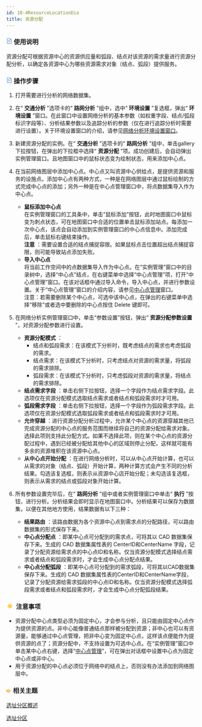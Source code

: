```yaml
---
id: 10-4ResourceLocationDia
title: 资源分配
---
```

### ![](../img/read.gif) 使用说明

资源分配可根据资源中心的资源供应量和弧段、结点对该资源的需求量进行资源分配分析，以确定各资源中心为哪些资源需求对象（结点、弧段）提供服务。

### ![](../img/read.gif) 操作步骤

1. 打开需要进行分析的网络数据集。
2. 在“ **交通分析** ”选项卡的“ **路网分析** ”组中，选中“ **环境设置** ”复选框，弹出“ **环境设置** ”窗口。在此窗口中设置网络分析的基本参数（如权重字段、结点/弧段标识字段等）、分析结果参数以及追踪分析的参数（仅在进行追踪分析时需要进行设置）。关于环境设置窗口的介绍，请参见[网络分析环境设置窗口](NetAnalystEnvironmentWIN.html)。
3. 新建资源分配的实例。在“ **交通分析** ”选项卡的“ **路网分析** ”组中，单击gallery下拉按钮，在弹出的下拉框中选择“ **资源分配** ”项。成功创建后，会自动弹出实例管理窗口。且地图窗口中的鼠标状态变为绘制状态，用来添加中心点。
4. 在当前网络图层中添加中心点。中心点又叫资源中心供给点，是提供资源和服务的设施点。添加中心点有两种方式，一种是在网络图层中通过鼠标绘制的方式完成中心点的添加；另外一种是在中心点管理窗口中，将点数据集导入作为中心点。 
    * **鼠标添加中心点**  
在实例管理窗口的工具条中，单击“鼠标添加”按钮，此时地图窗口中鼠标变为刺点状态，可在地图窗口中合适的位置单击鼠标添加站点。每添加一次中心点，该点会自动添加到实例管理窗口的中心点信息中。添加完成后，单击鼠标右键结束操作。  
**注意** ：需要设置合适的结点捕捉容限。如果鼠标点击位置超出结点捕捉容限，则可能导致站点添加失败。
    * **导入中心点**  
将当前工作空间中的点数据集导入作为中心点。在“实例管理”窗口中的目录树中，选择“中心点”结点，在右键菜单中选择“中心点管理”项，打开“中心点管理”窗口。在该对话框中通过导入命令，导入中心点，并进行参数设置。关于“中心点管理”窗口的介绍内容，请参见[中心点管理](CentersManagement.html)窗口。  
注意：若需要删除某个中心点，可选中该中心点，在弹出的右键菜单中选择“移除”或者选中要删除的中心点按住 Delete 键即可。

1. 在网络分析实例管理窗口中，单击“参数设置”按钮，弹出“ **资源分配参数设置** ”，对资源分配参数进行设置。   <!-- ![](img/ResourceSetting.png)   -->
   * **资源分配模式** ：
       * 结点和弧段需求：在该模式下分析时，既考虑结点的需求也考虑弧段的需求。
       * 结点需求：在该模式下分析时，只考虑结点对资源的需求量，将弧段的需求排除。
       * 弧段需求：在该模式下分析时，只考虑弧段对资源的需求量，将结点的需求排除。
   * **结点需求字段** ：单击右侧下拉按钮，选择一个字段作为结点需求字段。此选项仅在资源分配模式选取结点需求或者结点和弧段需求时才可用。
   * **弧段需求字段** ：单击右侧下拉按钮，选择一个字段作为弧段需求字段。此选项仅在资源分配模式选取弧段需求或者结点和弧段需求时才可用。
   * **允许穿越** ：进行资源分配分析过程中，允许某个中心点的资源穿越其他已完成资源分配的中心点的服务范围而继续将自己的资源分配给需求对象。选择此项则支持此分配方式。如果不选择此项，则在某个中心点的资源分配过程中，遇到已经被分配给其他中心的区域则停止分配，这样就可能有多余的资源堆积在该资源中心点。
   * **从中心点开始分配** ：在进行网络分析时，可以从中心点开始计算，也可以从需求的对象（结点、弧段）开始计算，两种计算方式会产生不同的分析结果。勾选该复选框，则表示从资源中心店开始分配；未勾选该复选框，则表示从需求的结点或弧段对象开始计算。
2. 所有参数设置完毕后，在“ **路网分析** ”组中或者实例管理窗口中单击“ **执行** ”按钮，进行分析。分析结果会即时显示在地图窗口中。分析结果可以保存为数据集，以便在其他地方使用，结果数据有以下三种： 
    * **结果路由** ：该路由数据为各个资源中心点到需求点的分配路径，可以路由数据集的形式保存下来。
    * **中心点分配点** ：即某中心点可分配到的需求点，可将其以 CAD 数据集保存下来。生成的 CAD 数据集属性表的 CenterID和CenterName 字段，记录了分配资源给需求点的中心点ID和名称。仅当资源分配模式选择结点需求或者结点和弧段需求时，才会生成中心点分配点结果。
    * **中心点分配弧段** ：即某中心点可分配到的需求弧段，可将其以CAD数据集保存下来。生成的 CAD 数据集属性表的CenterID和CenterName字段，记录了分配资源给需求弧段的中心点ID和名称。仅当资源分配模式选择弧段需求或者结点和弧段需求时，才会生成中心点分配弧段结果。

### ![](../img/note.png) 注意事项

* 资源分配中心点类型必须为固定中心，才会参与分析，且只能由固定中心点作为提供资源的点。非中心能像普通结点那样被分配到资源；非中心也可以有资源量，能够通过中心点管理，把非中心变为固定中心点，这样该点便能作为提供资源的点了；资源分配中，不支持设置为可选中心点。在“实例管理”窗口中单击某中心点右键，选择“[中心点管理](CentersManagement.html)”，可在弹出对话框中设置中心点为固定中心点或非中心。
* 用于资源分配的中心点必须位于网络中的结点上，否则没有办法添加到网络图层中。

### ![](../img/seealso.png) 相关主题

<!-- ![](../img/smalltitle.png) -->
[选址分区概述](10-1FindLocation.html)

<!-- ![](../img/smalltitle.png) -->
[选址分区](10-2FindLocationDia.html)
